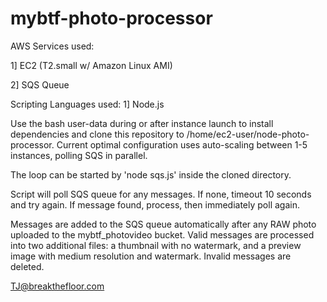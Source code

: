 # mybtf-photo-processor

AWS Services used:

1] EC2 (T2.small w/ Amazon Linux AMI)

2] SQS Queue

Scripting Languages used:
1] Node.js

Use the bash user-data during or after instance launch to install dependencies and clone this repository to /home/ec2-user/node-photo-processor.
Current optimal configuration uses auto-scaling between 1-5 instances, polling SQS in parallel.

The loop can be started by 'node sqs.js' inside the cloned directory.

Script will poll SQS queue for any messages. If none, timeout 10 seconds and try again.  If message found, process, then immediately poll again.

Messages are added to the SQS queue automatically after any RAW photo uploaded to the mybtf_photovideo bucket. Valid messages are processed into two additional files: a thumbnail with no watermark, and a preview image with medium resolution and watermark. Invalid messages are deleted. 

TJ@breakthefloor.com

